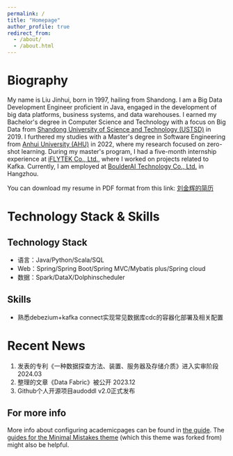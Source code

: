```yaml
---
permalink: /
title: "Homepage"
author_profile: true
redirect_from: 
  - /about/
  - /about.html
---
```


Biography
======

My name is Liu Jinhui, born in 1997, hailing from Shandong. I am a Big Data Development Engineer proficient in Java, engaged in the development of big data platforms, business systems, and data warehouses. I earned my Bachelor's degree in Computer Science and Technology with a focus on Big Data from [Shandong University of Science and Technology (USTSD)](https://www.sdust.edu.cn/) in 2019. I furthered my studies with a Master's degree in Software Engineering from [Anhui University (AHU)](https://www.ahu.edu.cn/) in 2022, where my research focused on zero-shot learning. During my master's program, I had a five-month internship experience at [iFLYTEK Co., Ltd.](https://www.iflytek.com/), where I worked on projects related to Kafka. Currently, I am employed at [BoulderAI Technology Co., Ltd.]((https://www.boulderaitech.com/)) in Hangzhou.

You can download my resume in PDF format from this link: [刘金辉的简历](../assets/Curriculum_Vitae.pdf)



Technology Stack & Skills
======


Technology Stack
------
- 语言：Java/Python/Scala/SQL
- Web：Spring/Spring Boot/Spring MVC/Mybatis plus/Spring cloud
- 数据：Spark/DataX/Dolphinscheduler

Skills
------
- 熟悉debezium+kafka connect实现常见数据库cdc的容器化部署及相关配置


Recent News
=====
1. 发表的专利《一种数据探查方法、装置、服务器及存储介质》进入实审阶段 2024.03
1. 整理的文章《Data Fabric》被公开 2023.12
1. Github个人开源项目audoddl v2.0正式发布


For more info
------
More info about configuring academicpages can be found in [the guide](https://academicpages.github.io/markdown/). The [guides for the Minimal Mistakes theme](https://mmistakes.github.io/minimal-mistakes/docs/configuration/) (which this theme was forked from) might also be helpful.
